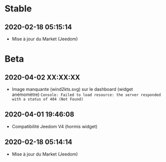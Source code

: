 Stable
=========================

2020-02-18 05:15:14
-------------------

* Mise à jour du Market (Jeedom)

Beta
=========================

2020-04-02 XX:XX:XX
-------------------

* Image manquante (wind2kts.svg) sur le dashboard (widget anémomètre)
`Console: Failed to load resource: the server responded with a status of 404 (Not Found)`

2020-04-01 19:46:08
-------------------

* Compatibilité Jeedom V4 (hormis widget)

2020-02-18 05:14:14
-------------------

* Mise à jour du Market (Jeedom)
